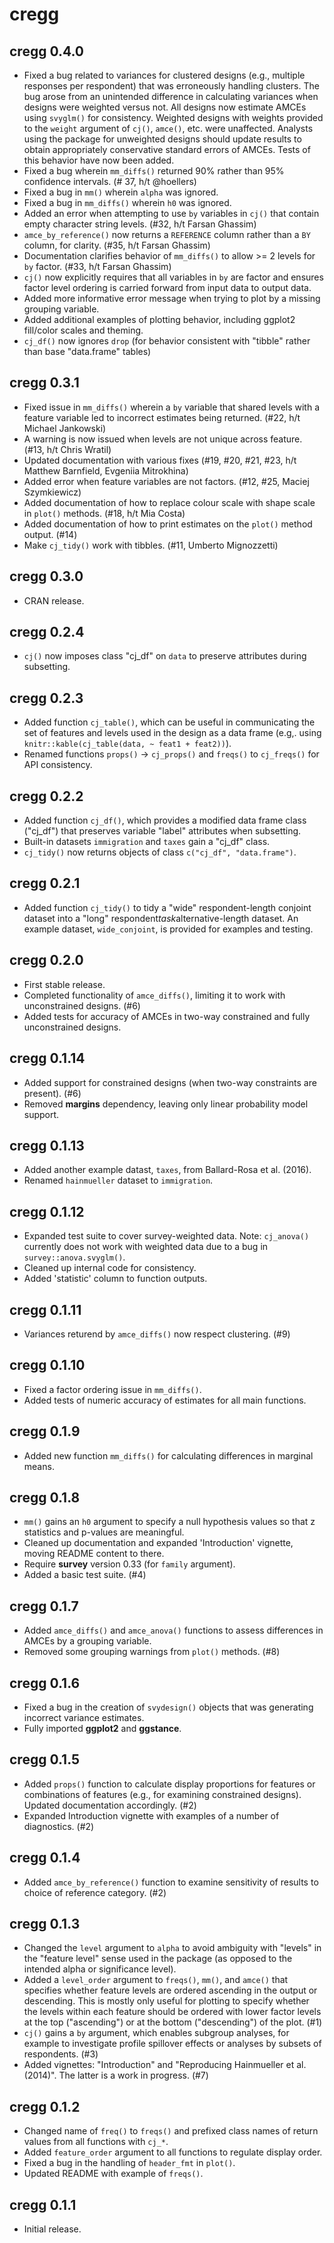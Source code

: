 # cregg

## cregg 0.4.0

* Fixed a bug related to variances for clustered designs (e.g., multiple responses per respondent) that was erroneously handling clusters. The bug arose from an unintended difference in calculating variances when designs were weighted versus not. All designs now estimate AMCEs using `svyglm()` for consistency. Weighted designs with weights provided to the `weight` argument of `cj()`, `amce()`, etc. were unaffected. Analysts using the package for unweighted designs should update results to obtain appropriately conservative standard errors of AMCEs. Tests of this behavior have now been added.
* Fixed a bug wherein `mm_diffs()` returned 90% rather than 95% confidence intervals. (# 37, h/t @hoellers)
* Fixed a bug in `mm()` wherein `alpha` was ignored.
* Fixed a bug in `mm_diffs()` wherein `h0` was ignored.
* Added an error when attempting to use `by` variables in `cj()` that contain empty character string levels. (#32, h/t Farsan Ghassim)
* `amce_by_reference()` now returns a `REFERENCE` column rather than a `BY` column, for clarity. (#35, h/t Farsan Ghassim)
* Documentation clarifies behavior of `mm_diffs()` to allow >= 2 levels for `by` factor. (#33, h/t Farsan Ghassim)
* `cj()` now explicitly requires that all variables in `by` are factor and ensures factor level ordering is carried forward from input data to output data.
* Added more informative error message when trying to plot by a missing grouping variable.
* Added additional examples of plotting behavior, including ggplot2 fill/color scales and theming.
* `cj_df()` now ignores `drop` (for behavior consistent with "tibble" rather than base "data.frame" tables)

## cregg 0.3.1

* Fixed issue in `mm_diffs()` wherein a `by` variable that shared levels with a feature variable led to incorrect estimates being returned. (#22, h/t Michael Jankowski)
* A warning is now issued when levels are not unique across feature. (#13, h/t Chris Wratil)
* Updated documentation with various fixes (#19, #20, #21, #23, h/t Matthew Barnfield, Evgeniia Mitrokhina)
* Added error when feature variables are not factors. (#12, #25, Maciej Szymkiewicz)
* Added documentation of how to replace colour scale with shape scale in `plot()` methods. (#18, h/t Mia Costa)
* Added documentation of how to print estimates on the `plot()` method output. (#14)
* Make `cj_tidy()` work with tibbles. (#11, Umberto Mignozzetti)

## cregg 0.3.0

* CRAN release.

## cregg 0.2.4

* `cj()` now imposes class "cj_df" on `data` to preserve attributes during subsetting.

## cregg 0.2.3

* Added function `cj_table()`, which can be useful in communicating the set of features and levels used in the design as a data frame (e.g,. using `knitr::kable(cj_table(data, ~ feat1 + feat2))`).
* Renamed functions `props()` -> `cj_props()` and `freqs()` to `cj_freqs()` for API consistency.

## cregg 0.2.2

* Added function `cj_df()`, which provides a modified data frame class ("cj_df") that preserves variable "label" attributes when subsetting.
* Built-in datasets `immigration` and `taxes` gain a "cj_df" class.
* `cj_tidy()` now returns objects of class `c("cj_df", "data.frame")`.

## cregg 0.2.1

* Added function `cj_tidy()` to tidy a "wide" respondent-length conjoint dataset into a "long" respondent*task*alternative-length dataset. An example dataset, `wide_conjoint`, is provided for examples and testing.

## cregg 0.2.0

* First stable release.
* Completed functionality of `amce_diffs()`, limiting it to work with unconstrained designs. (#6)
* Added tests for accuracy of AMCEs in two-way constrained and fully unconstrained designs.

## cregg 0.1.14

* Added support for constrained designs (when two-way constraints are present). (#6)
* Removed **margins** dependency, leaving only linear probability model support.

## cregg 0.1.13

* Added another example datast, `taxes`, from Ballard-Rosa et al. (2016).
* Renamed `hainmueller` dataset to `immigration`.

## cregg 0.1.12

* Expanded test suite to cover survey-weighted data. Note: `cj_anova()` currently does not work with weighted data due to a bug in `survey::anova.svyglm()`.
* Cleaned up internal code for consistency.
* Added 'statistic' column to function outputs.

## cregg 0.1.11

* Variances returend by `amce_diffs()` now respect clustering. (#9)

## cregg 0.1.10

* Fixed a factor ordering issue in `mm_diffs()`.
* Added tests of numeric accuracy of estimates for all main functions.

## cregg 0.1.9

* Added new function `mm_diffs()` for calculating differences in marginal means.

## cregg 0.1.8

* `mm()` gains an `h0` argument to specify a null hypothesis values so that z statistics and p-values are meaningful.
* Cleaned up documentation and expanded 'Introduction' vignette, moving README content to there.
* Require **survey** version 0.33 (for `family` argument).
* Added a basic test suite. (#4)

## cregg 0.1.7

* Added `amce_diffs()` and `amce_anova()` functions to assess differences in AMCEs by a grouping variable.
* Removed some grouping warnings from `plot()` methods. (#8)

## cregg 0.1.6

* Fixed a bug in the creation of `svydesign()` objects that was generating incorrect variance estimates.
* Fully imported **ggplot2** and **ggstance**.

## cregg 0.1.5

* Added `props()` function to calculate display proportions for features or combinations of features (e.g., for examining constrained designs). Updated documentation accordingly. (#2)
* Expanded Introduction vignette with examples of a number of diagnostics. (#2)

## cregg 0.1.4

* Added `amce_by_reference()` function to examine sensitivity of results to choice of reference category. (#2)

## cregg 0.1.3

* Changed the `level` argument to `alpha` to avoid ambiguity with "levels" in the "feature level" sense used in the package (as opposed to the intended alpha or significance level).
* Added a `level_order` argument to `freqs()`, `mm()`, and `amce()` that specifies whether feature levels are ordered ascending in the output or descending. This is mostly only useful for plotting to specify whether the levels within each feature should be ordered with lower factor levels at the top ("ascending") or at the bottom ("descending") of the plot. (#1)
* `cj()` gains a `by` argument, which enables subgroup analyses, for example to investigate profile spillover effects or analyses by subsets of respondents. (#3)
* Added vignettes: "Introduction" and "Reproducing Hainmueller et al. (2014)". The latter is a work in progress. (#7)

## cregg 0.1.2

* Changed name of `freq()` to `freqs()` and prefixed class names of return values from all functions with `cj_*`.
* Added `feature_order` argument to all functions to regulate display order.
* Fixed a bug in the handling of `header_fmt` in `plot()`.
* Updated README with example of `freqs()`.

## cregg 0.1.1

* Initial release.
